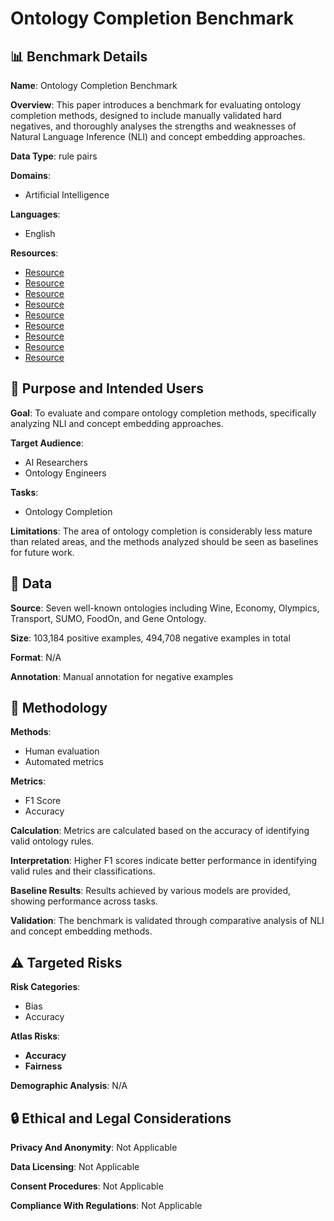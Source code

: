 # Ontology Completion Benchmark

## 📊 Benchmark Details

**Name**: Ontology Completion Benchmark

**Overview**: This paper introduces a benchmark for evaluating ontology completion methods, designed to include manually validated hard negatives, and thoroughly analyses the strengths and weaknesses of Natural Language Inference (NLI) and concept embedding approaches.

**Data Type**: rule pairs

**Domains**:
- Artificial Intelligence

**Languages**:
- English

**Resources**:
- [Resource](https://huggingface.co/meta-llama/Llama-2-7b-hf)
- [Resource](https://huggingface.co/meta-llama/Llama-2-7b-chat-hf)
- [Resource](https://huggingface.co/meta-llama/Llama-2-13b-hf)
- [Resource](https://huggingface.co/meta-llama/Llama-2-13b-chat-hf)
- [Resource](https://huggingface.co/togethercomputer/Llama-2-7B-32K-Instruct)
- [Resource](https://huggingface.co/mistralai/Mistral-7B-v0.1)
- [Resource](https://huggingface.co/mistralai/Mistral-7B-Instruct-v0.2)
- [Resource](https://huggingface.co/lmsys/vicuna-13b-v1.5)
- [Resource](https://huggingface.co/lmsys/vicuna-13b-v1.5-16k)

## 🎯 Purpose and Intended Users

**Goal**: To evaluate and compare ontology completion methods, specifically analyzing NLI and concept embedding approaches.

**Target Audience**:
- AI Researchers
- Ontology Engineers

**Tasks**:
- Ontology Completion

**Limitations**: The area of ontology completion is considerably less mature than related areas, and the methods analyzed should be seen as baselines for future work.

## 💾 Data

**Source**: Seven well-known ontologies including Wine, Economy, Olympics, Transport, SUMO, FoodOn, and Gene Ontology.

**Size**: 103,184 positive examples, 494,708 negative examples in total

**Format**: N/A

**Annotation**: Manual annotation for negative examples

## 🔬 Methodology

**Methods**:
- Human evaluation
- Automated metrics

**Metrics**:
- F1 Score
- Accuracy

**Calculation**: Metrics are calculated based on the accuracy of identifying valid ontology rules.

**Interpretation**: Higher F1 scores indicate better performance in identifying valid rules and their classifications.

**Baseline Results**: Results achieved by various models are provided, showing performance across tasks.

**Validation**: The benchmark is validated through comparative analysis of NLI and concept embedding methods.

## ⚠️ Targeted Risks

**Risk Categories**:
- Bias
- Accuracy

**Atlas Risks**:
- **Accuracy**
- **Fairness**

**Demographic Analysis**: N/A

## 🔒 Ethical and Legal Considerations

**Privacy And Anonymity**: Not Applicable

**Data Licensing**: Not Applicable

**Consent Procedures**: Not Applicable

**Compliance With Regulations**: Not Applicable
